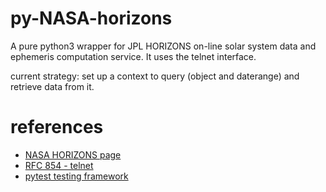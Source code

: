 py-NASA-horizons
================

A pure python3 wrapper for JPL HORIZONS on-line solar system data and ephemeris computation service.
It uses the telnet interface.

current strategy: set up a context to query (object and daterange) and
retrieve data from it.


references
==========
* [NASA HORIZONS page](http://ssd.jpl.nasa.gov/?horizons)
* [RFC 854 - telnet](http://tools.ietf.org/html/rfc854.html)
* [pytest testing framework](http://www.pytest.org)